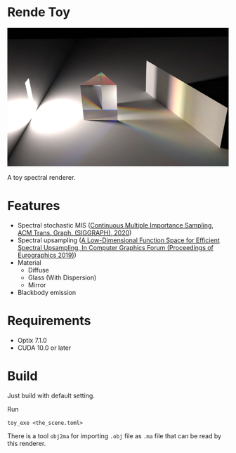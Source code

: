 # Rende Toy

![](gallery/prism.png)

A toy spectral renderer.

# Features

+ Spectral stochastic MIS ([Continuous Multiple Importance Sampling, ACM Trans. Graph. (SIGGRAPH), 2020](https://profs.etsmtl.ca/agruson/publication/2020_CMIS/))
+ Spectral upsampling ([A Low-Dimensional Function Space for Efficient Spectral Upsampling, In Computer Graphics Forum (Proceedings of Eurographics 2019)](https://rgl.epfl.ch/publications/Jakob2019Spectral))
+ Material
    + Diffuse
    + Glass (With Dispersion)
    + Mirror
+ Blackbody emission

# Requirements

+ Optix 7.1.0
+ CUDA 10.0 or later

# Build

Just build with default setting.

Run
```
toy_exe <the_scene.toml>
```

There is a tool `obj2ma` for importing `.obj` file as `.ma` file that can be read by this renderer.
